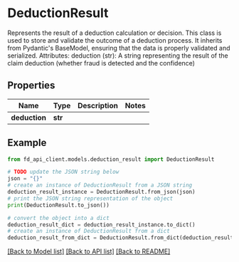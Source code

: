 # DeductionResult

Represents the result of a deduction calculation or decision.  This class is used to store and validate the outcome of a deduction process. It inherits from Pydantic's BaseModel, ensuring that the data is properly validated and serialized.  Attributes:     deduction (str): A string representing the result of the claim deduction (whether fraud is detected and the confidence)

## Properties

Name | Type | Description | Notes
------------ | ------------- | ------------- | -------------
**deduction** | **str** |  | 

## Example

```python
from fd_api_client.models.deduction_result import DeductionResult

# TODO update the JSON string below
json = "{}"
# create an instance of DeductionResult from a JSON string
deduction_result_instance = DeductionResult.from_json(json)
# print the JSON string representation of the object
print(DeductionResult.to_json())

# convert the object into a dict
deduction_result_dict = deduction_result_instance.to_dict()
# create an instance of DeductionResult from a dict
deduction_result_from_dict = DeductionResult.from_dict(deduction_result_dict)
```
[[Back to Model list]](../README.md#documentation-for-models) [[Back to API list]](../README.md#documentation-for-api-endpoints) [[Back to README]](../README.md)


